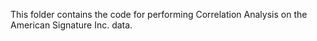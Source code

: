 This folder contains the code for performing Correlation Analysis on the American Signature Inc. data.
